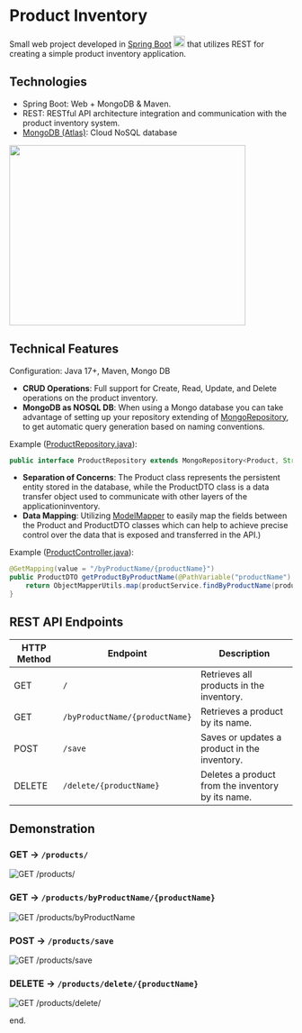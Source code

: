 # Product Inventory
Small web project developed in [Spring Boot](https://spring.io/projects/spring-boot) <img src="https://s12.gifyu.com/images/SQGEq.png" width="20" height="20"> that utilizes REST for creating a simple product inventory application.

## Technologies
- Spring Boot: Web + MongoDB & Maven.
- REST: RESTful API architecture integration and communication with the product inventory system.
- [MongoDB (Atlas)](https://www.mongodb.com/atlas/database): Cloud NoSQL database
<img src="https://s12.gifyu.com/images/SQGEp.png" width="420" height="320">

## Technical Features
Configuration: Java 17+, Maven, Mongo DB
- **CRUD Operations**: Full support for Create, Read, Update, and Delete operations on the product inventory.
- **MongoDB as NOSQL DB**: When using a Mongo database you can take advantage of setting up your repository extending of [MongoRepository](https://docs.spring.io/spring-data/mongodb/docs/current/api/org/springframework/data/mongodb/repository/MongoRepository.html), to get automatic query generation based on naming conventions.

Example ([ProductRepository.java](https://github.com/AdrianAlonsoDev/Product-Inventory/blob/main/src/main/java/dev/adrianalonso/inventoryproduct/repository/ProductRepository.java)):
```java
public interface ProductRepository extends MongoRepository<Product, String>
```
- **Separation of Concerns**: The Product class represents the persistent entity stored in the database, while the ProductDTO class is a data transfer object used to communicate with other layers of the applicationinventory.
- **Data Mapping**: Utilizing [ModelMapper](https://modelmapper.org/getting-started/) to easily map the fields between the Product and ProductDTO classes which can help to achieve precise control over the data that is exposed and transferred in the API.)

Example ([ProductController.java](https://github.com/AdrianAlonsoDev/Product-Inventory/blob/main/src/main/java/dev/adrianalonso/inventoryproduct/controller/ProductController.java#L35)):
```java
@GetMapping(value = "/byProductName/{productName}")
public ProductDTO getProductByProductName(@PathVariable("productName") String productName) {
    return ObjectMapperUtils.map(productService.findByProductName(productName), ProductDTO.class);
}
```

## REST API Endpoints
| HTTP Method | Endpoint                    | Description                                |
|-------------|-----------------------------|--------------------------------------------|
| GET         | `/`                         | Retrieves all products in the inventory.   |
| GET         | `/byProductName/{productName}` | Retrieves a product by its name.         |
| POST        | `/save`                     | Saves or updates a product in the inventory. |
| DELETE      | `/delete/{productName}`     | Deletes a product from the inventory by its name. |

## Demonstration
### GET -> `/products/`
![GET /products/](https://s11.gifyu.com/images/SQGTy.gif)
### GET -> `/products/byProductName/{productName}`
![GET /products/byProductName](https://s11.gifyu.com/images/SQGTJ.gif)
### POST -> `/products/save`
![GET /products/save](https://s12.gifyu.com/images/SQGwD.gif)
### DELETE -> `/products/delete/{productName}`
![GET /products/delete/](https://s11.gifyu.com/images/SQGwB.gif)

end.
